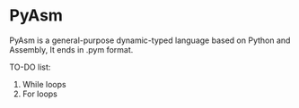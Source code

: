 # PyAsm

PyAsm is a general-purpose dynamic-typed language based on Python and Assembly, It ends in .pym format.

TO-DO list:
1. While loops
2. For loops
